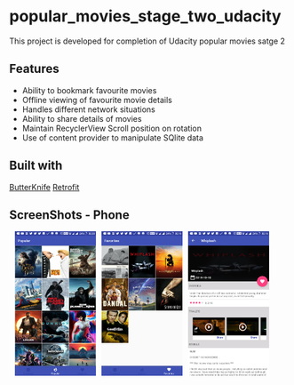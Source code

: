 # popular_movies_stage_two_udacity
This project is developed for completion of Udacity popular movies satge 2

## Features
 - Ability to bookmark favourite movies
 - Offline viewing of favourite movie details
 - Handles different network situations
 - Ability to share details of movies
 - Maintain RecyclerView Scroll position on rotation
 - Use of content provider to manipulate SQlite data
 
 ## Built with
 
 [ButterKnife](http://jakewharton.github.io/butterknife/)
 [Retrofit](http://square.github.io/retrofit/)
 
 
## ScreenShots - Phone
<div style="display:flex;" >
<img style="margin-left:10px;" src="Screenshots/Screen1.png" width="29%" >
<img style="margin-left:10px;" src="Screenshots/Screen2.png" width="29%" >
<img style="margin-left:10px;" src="Screenshots/Screen3.png" width="29%" >